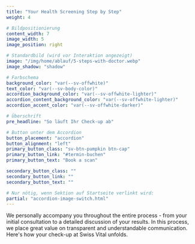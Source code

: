 ```yaml
---
title: "Your Health Screening Step by Step"
weight: 4

# Bildpositionierung
content_width: 7
image_width: 5
image_position: right

# Standardbild (wird vor Interaktion angezeigt)
image: "/img/home/ablauf/5-steps-with-doctor.webp"
image_shadow: "shadow"

# Farbschema
background_color: "var(--sv-offwhite)"
text_color: "var(--sv-body-color)"
accordion_background_color: "var(--sv-offwhite-lighter)"
accordion_content_background_color: "var(--sv-offwhite-lighter)"
accordion_accent_color: "var(--sv-offwhite-darker)"

# Überschrift
pre_headline: "So läuft Ihr Check-up ab"

# Button unter dem Accordion
button_placement: "accordion"
button_alignment: "left"
primary_button_class: "sv-btn-pumpkin btn-cap"
primary_button_link: "#termin-buchen"
primary_button_text: "Book a scan"

secondary_button_class: ""
secondary_button_link: ""
secondary_button_text: ""

# Nur nötig, wenn Sektion auf Startseite verlinkt wird:
partial: "accordion-image-switch.html"
---
```



We personally accompany you throughout the entire process - from your initial consultation to a detailed discussion of your results. In this process, we place great value on transparent and understandable communication. Here's how your check-up at Swiss Vital unfolds.